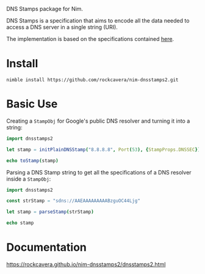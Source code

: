 DNS Stamps package for Nim.

DNS Stamps is a specification that aims to encode all the data needed to access a DNS server in a single string (URI).

The implementation is based on the specifications contained [here](https://dnscrypt.info/stamps-specifications/).

# Install
`nimble install https://github.com/rockcavera/nim-dnsstamps2.git`

# Basic Use
Creating a `StampObj` for Google's public DNS resolver and turning it into a string:
```nim
import dnsstamps2

let stamp = initPlainDNSStamp("8.8.8.8", Port(53), {StampProps.DNSSEC})

echo toStamp(stamp)
```

Parsing a DNS Stamp string to get all the specifications of a DNS resolver inside a `StampObj`:
```nim
import dnsstamps2

const strStamp = "sdns://AAEAAAAAAAAABzguOC44Ljg"

let stamp = parseStamp(strStamp)

echo stamp
```

# Documentation
https://rockcavera.github.io/nim-dnsstamps2/dnsstamps2.html
